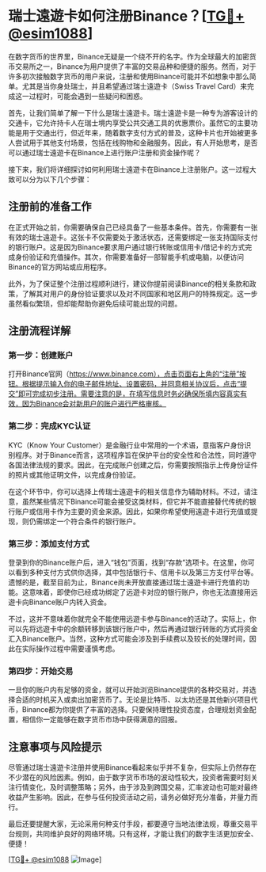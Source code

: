 # 瑞士遠遊卡如何注册Binance？[[TG💪+ @esim1088](https://t.me/s/esim1088)]

在数字货币的世界里，Binance无疑是一个绕不开的名字。作为全球最大的加密货币交易所之一，Binance为用户提供了丰富的交易品种和便捷的服务。然而，对于许多初次接触数字货币的用户来说，注册和使用Binance可能并不如想象中那么简单。尤其是当你身处瑞士，并且希望通过瑞士遠遊卡（Swiss Travel Card）来完成这一过程时，可能会遇到一些疑问和困惑。

首先，让我们简单了解一下什么是瑞士遠遊卡。瑞士遠遊卡是一种专为游客设计的交通卡，它允许持卡人在瑞士境内享受公共交通工具的优惠票价。虽然它的主要功能是用于交通出行，但近年来，随着数字支付方式的普及，这种卡片也开始被更多人尝试用于其他支付场景，包括在线购物和金融服务。因此，有人开始思考，是否可以通过瑞士遠遊卡在Binance上进行账户注册和资金操作呢？

接下来，我们将详细探讨如何利用瑞士遠遊卡在Binance上注册账户。这一过程大致可以分为以下几个步骤：

## 注册前的准备工作

在正式开始之前，你需要确保自己已经具备了一些基本条件。首先，你需要有一张有效的瑞士遠遊卡。这张卡不仅需要处于激活状态，还需要绑定一张支持国际支付的银行账户。这是因为Binance要求用户通过银行转账或信用卡/借记卡的方式完成身份验证和充值操作。其次，你需要准备好一部智能手机或电脑，以便访问Binance的官方网站或应用程序。

此外，为了保证整个注册过程顺利进行，建议你提前阅读Binance的相关条款和政策，了解其对用户的身份验证要求以及对不同国家和地区用户的特殊规定。这一步虽然看似繁琐，但却能帮助你避免后续可能出现的问题。

## 注册流程详解

### 第一步：创建账户

打开Binance官网（https://www.binance.com），点击页面右上角的“注册”按钮。根据提示输入你的电子邮件地址、设置密码，并同意相关协议后，点击“提交”即可完成初步注册。需要注意的是，在填写信息时务必确保所填内容真实有效，因为Binance会对新用户的账户进行严格审核。

### 第二步：完成KYC认证

KYC（Know Your Customer）是金融行业中常用的一个术语，意指客户身份识别程序。对于Binance而言，这项程序旨在保护平台的安全性和合法性，同时遵守各国法律法规的要求。因此，在完成账户创建之后，你需要按照指示上传身份证件的照片或其他证明文件，以完成身份验证。

在这个环节中，你可以选择上传瑞士遠遊卡的相关信息作为辅助材料。不过，请注意，虽然某些情况下Binance可能会接受这类材料，但它并不能直接替代传统的银行账户或信用卡作为主要的资金来源。因此，如果你希望使用遠遊卡进行充值或提现，则仍需绑定一个符合条件的银行账户。

### 第三步：添加支付方式

登录到你的Binance账户后，进入“钱包”页面，找到“存款”选项卡。在这里，你可以看到多种支付方式供你选择，其中包括银行卡、信用卡以及第三方支付平台等。遗憾的是，截至目前为止，Binance尚未开放直接通过瑞士遠遊卡进行充值的功能。这意味着，即使你已经成功绑定了远遊卡对应的银行账户，你也无法直接用远遊卡向Binance账户内转入资金。

不过，这并不意味着你就完全不能使用远遊卡参与Binance的活动了。实际上，你可以先将远遊卡中的余额转移到该银行账户中，然后再通过银行转账的方式将资金汇入Binance账户。当然，这种方式可能会涉及到手续费以及较长的处理时间，因此在实际操作过程中需要谨慎考虑。

### 第四步：开始交易

一旦你的账户内有足够的资金，就可以开始浏览Binance提供的各种交易对，并选择合适的时机买入或卖出加密货币了。无论是比特币、以太坊还是其他新兴项目代币，Binance都为你提供了丰富的选择。只要保持理性投资态度，合理规划资金配置，相信你一定能够在数字货币市场中获得满意的回报。

## 注意事项与风险提示

尽管通过瑞士遠遊卡注册并使用Binance看起来似乎并不复杂，但实际上仍然存在不少潜在的风险因素。例如，由于数字货币市场的波动性较大，投资者需要时刻关注行情变化，及时调整策略；另外，由于涉及到跨国交易，汇率波动也可能对最终收益产生影响。因此，在参与任何投资活动之前，请务必做好充分准备，并量力而行。

最后还要提醒大家，无论采用何种支付手段，都要遵守当地法律法规，尊重交易平台规则，共同维护良好的网络环境。只有这样，才能让我们的数字生活更加安全、便捷！

[[TG💪+ @esim1088](https://t.me/s/esim1088) ![Image](https://i.postimg.cc/4NQfJmqS/Snipaste-2025-05-13-00-14-12.png)]